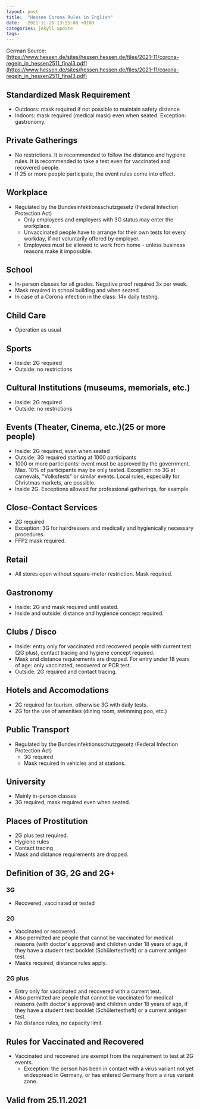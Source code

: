 ```yaml
---
layout: post
title:  "Hessen Corona Rules in English"
date:   2021-11-26 13:55:00 +0100
categories: jekyll update
tags: 
---
```


German Source: [https://www.hessen.de/sites/hessen.hessen.de/files/2021-11/corona-regeln_in_hessen2511_final3.pdf](https://www.hessen.de/sites/hessen.hessen.de/files/2021-11/corona-regeln_in_hessen2511_final3.pdf)

## Standardized Mask Requirement
- Outdoors: mask required if not possible to maintain safety distance
- Indoors: mask required (medical mask) even when seated. Exception: gastronomy.
## Private Gatherings
- No restrictions. It is recommended to follow the distance and hygiene rules. It is recommended to take a test even for vaccinated and recovered people.
- If 25 or more people participate, the event rules come into effect.
## Workplace
- Regulated by the Bundesinfektionsschutzgesetz (Federal Infection Protection Act)
  - Only employees and employers with 3G status may enter the workplace.
  - Unvaccinated people have to arrange for their own tests for every workday, if not voluntarily offered by employer.
  - Employees must be allowed to work from home - unless business reasons make it impossible.
## School
- In-person classes for all grades. Negative proof required 3x per week.
- Mask required in school building and when seated.
- In case of a Corona infection in the class: 14x daily testing.
## Child Care 
- Operation as usual
## Sports
- Inside: 2G required
- Outside: no restrictions
## Cultural Institutions (museums, memorials, etc.)
- Inside: 2G required
- Outside: no restrictions
## Events (Theater, Cinema, etc.)(25 or more people)
- Inside: 2G required, even when seated
- Outside: 3G required starting at 1000 participants
- 1000 or more participants: event must be approved by the government. Max. 10% of participants may be only tested. Exception: no 3G at carnevals, "Volksfests" or similar events. Local rules, especially for Christmas markets, are possible.
- Inside 2G. Exceptions allowed for professional gatherings, for example.
## Close-Contact Services
- 2G required
- Exception: 3G for hairdressers and medically and hygienically necessary procedures.
- FFP2 mask required.
## Retail
- All stores open without square-meter restriction. Mask required.
## Gastronomy
- Inside: 2G and mask required until seated.
- Inside and outside: distance and hygience concept required.
## Clubs / Disco
- Inside: entry only for vaccinated and recovered people with current test (2G plus), contact tracing and hygiene concept required.
- Mask and distance requirements are dropped. For entry under 18 years of age: only vaccinated, recovered or PCR test.
- Outside: 2G required and contact tracing.
## Hotels and Accomodations
- 2G required for tourism, otherwise 3G with daily tests.
- 2G for the use of amenities (dining room, swimming poo, etc.)
## Public Transport
- Regulated by the Bundesinfektionsschutzgesetz (Federal Infection Protection Act)
  - 3G required
  - Mask required in vehicles and at stations.
## University
- Mainly in-person classes
- 3G required, mask required even when seated.
## Places of Prostitution
- 2G plus test required.
- Hygiene rules
- Contact tracing
- Mask and distance requirements are dropped.

## Definition of 3G, 2G and 2G+
### 3G 
- Recovered, vaccinated or tested
### 2G 
- Vaccinated or recovered. 
- Also permitted are people that cannot be vaccinated for medical reasons (with doctor's approval) and children under 18 years of age, if they have a student test booklet (Schülertestheft) or a current antigen test. 
- Masks required, distance rules apply.
### 2G plus
- Entry only for vaccinated and recovered with a current test. 
- Also permitted are people that cannot be vaccinated for medical reasons (with doctor's approval) and children under 18 years of age, if they have a student test booklet (Schülertestheft) or a current antigen test.   
- No distance rules, no capacity limit.

## Rules for Vaccinated and Recovered
- Vaccinated and recovered are exempt from the requirement to test at 2G events.
  - Exception: the person has been in contact with a virus variant not yet widespread in Germany, or has entered Germany from a virus variant zone.

## Valid from 25.11.2021

